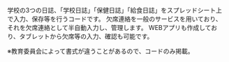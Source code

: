 学校の3つの日誌、「学校日誌」「保健日誌」「給食日誌」をスプレッドシート上で入力、保存等を行うコードです。
欠席連絡を一般のサービスを用いており、それを欠席連絡として半自動入力し、管理します。
WEBアプリも作成しており、タブレットから欠席等の入力、確認も可能です。

※教育委員会によって書式が違うことがあるので、コードのみ掲載。
